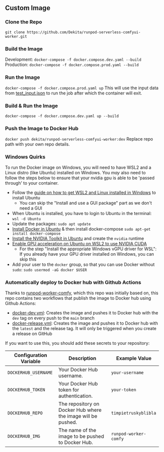 ## Custom Image

### Clone the Repo
```git clone https://github.com/Dekita/runpod-serverless-comfyui-worker.git```

### Build the Image
Development:
```docker-compose -f docker.compose.dev.yaml --build```
Production:
```docker-compose -f docker.compose.prod.yaml --build```

### Run the Image
```docker-compose -f docker.compose.prod.yaml up```
This will use the input data from [test_input.json](/examples/test_input.json) to run the job after which the container will exit.

### Build & Run the Image
```docker-compose -f docker.compose.dev.yaml up --build```

### Push the Image to Docker Hub
```docker push dekita/runpod-serverless-comfyui-worker:dev```
Replace repo path with your own repo details. 

### Windows Quirks
To run the Docker image on Windows, you will need to have WSL2 and a Linux distro (like Ubuntu) installed on Windows. You *may* also need to follow the steps below to ensure that your nvidia gpu is able to be 'passed through' to your container. 

* Follow the [guide on how to get WSL2 and Linux installed in Windows](https://ubuntu.com/tutorials/install-ubuntu-on-wsl2-on-windows-11-with-gui-support#1-overview) to install Ubuntu
  * You can skip the "Install and use a GUI package" part as we don't need a GUI
* When Ubuntu is installed, you have to login to Ubuntu in the terminal: `wsl -d Ubuntu`
* Update the packages: `sudo apt update`
* [Install Docker in Ubuntu](https://docs.docker.com/engine/install/ubuntu/) & then install docker-compose `sudo apt-get install docker-compose`
* [Install the NVIDIA Toolkit in Ubuntu](https://docs.nvidia.com/datacenter/cloud-native/container-toolkit/latest/install-guide.html#configuring-docker) and create the `nvidia` runtime
* [Enable GPU acceleration on Ubuntu on WSL2 to use NVIDIA CUDA](https://ubuntu.com/tutorials/enabling-gpu-acceleration-on-ubuntu-on-wsl2-with-the-nvidia-cuda-platform#1-overview)
  * For the step "Install the appropriate Windows vGPU driver for WSL": If you already have your GPU driver installed on Windows, you can skip this
* Add your user to the `docker` group, so that you can use Docker without `sudo`: `sudo usermod -aG docker $USER`

### Automatically deploy to Docker hub with Github Actions
Thanks to [runpod-worker-comfy](https://github.com/blib-la/runpod-worker-comfy), which this repo was initially based on, this repo contains two workflows that publish the image to Docker hub using Github Actions:

* [docker-dev.yml](.github/workflows/docker-dev.yml): Creates the image and pushes it to Docker hub with the `dev` tag on every push to the `main` branch
* [docker-release.yml](.github/workflows/docker-release.yml): Creates the image and pushes it to Docker hub with the `latest` and the release tag. It will only be triggered when you create a release on GitHub

If you want to use this, you should add these secrets to your repository:

| Configuration Variable | Description                                                  | Example Value         |
| ---------------------- | ------------------------------------------------------------ | --------------------- |
| `DOCKERHUB_USERNAME`   | Your Docker Hub username.                                    | `your-username`       |
| `DOCKERHUB_TOKEN`      | Your Docker Hub token for authentication.                    | `your-token`          |
| `DOCKERHUB_REPO`       | The repository on Docker Hub where the image will be pushed. | `timpietruskyblibla`  |
| `DOCKERHUB_IMG`        | The name of the image to be pushed to Docker Hub.            | `runpod-worker-comfy` |
